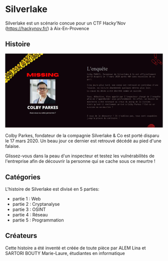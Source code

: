 # Silverlake

Silverlake est un scénario concue pour un CTF Hacky'Nov (https://hackynov.fr/) à Aix-En-Provence

## Histoire 

![screenshot](https://github.com/MSARTORIBOUTY/image/blob/master/pr%C3%A9sentation.JPG) 

Colby Parkes, fondateur de la compagnie Silverlake & Co est porté disparu le 17 mars 2020.
Un beau jour ce dernier est retrouvé décédé au pied d'une falaise.

Glissez-vous dans la peau d'un inspecteur et testez les vulnérabilités de l'entreprise afin de découvrir la personne qui se cache sous ce meurtre !

## Catégories

L'histoire de Silverlake est divisé en 5 parties:

- partie 1 : Web
- partie 2 : Cryptanalyse
- partie 3 : OSINT
- partie 4 : Réseau
- partie 5 : Programmation

## Créateurs

Cette histoire a été inventé et créée de toute pièce par ALEM Lina et SARTORI BOUTY Marie-Laure, étudiantes en informatique

